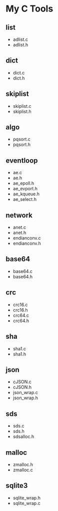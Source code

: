 # My C Tools

## list
- adlist.c
- adlist.h

## dict
- dict.c
- dict.h

## skiplist
- skiplist.c
- skiplist.h

## algo 
- pqsort.c
- pqsort.h

## eventloop
- ae.c
- ae.h
- ae_epoll.h
- ae_evport.h
- ae_kqueue.h
- ae_select.h

## network
- anet.c
- anet.h
- endianconv.c
- endianconv.h

## base64
- base64.c
- base64.h

## crc
- crc16.c
- crc16.h
- crc64.c
- crc64.h

## sha
- sha1.c
- sha1.h

## json
- cJSON.c
- cJSON.h
- json_wrap.c
- json_wrap.h

## sds
- sds.c
- sds.h
- sdsalloc.h

## malloc
- zmalloc.h
- zmalloc.c

## sqlite3
- sqlite_wrap.h
- sqlite_wrap.c
